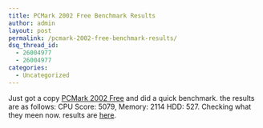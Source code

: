 ```yaml
---
title: PCMark 2002 Free Benchmark Results
author: admin
layout: post
permalink: /pcmark-2002-free-benchmark-results/
dsq_thread_id:
  - 26004977
  - 26004977
categories:
  - Uncategorized
---
```

Just got a copy [PCMark 2002 Free][1] and did a quick benchmark. the results are as follows: CPU Score: 5079, Memory: 2114 HDD: 527. Checking what they meen now. results are [here][2].

 [1]: http://www.futuremark.com/products/pcmark2002/
 [2]: http://service.futuremark.com/compare?pcm=1390136